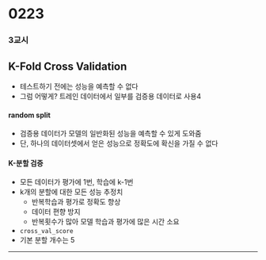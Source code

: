 # 0223
### 3교시
## K-Fold Cross Validation
- 테스트하기 전에는 성능을 예측할 수 없다
- 그럼 어떻게? 트레인 데이터에서 일부를 검증용 데이터로 사용4
####  random split
- 검증용 데이터가 모델의 일반화된 성능을 예측할 수 있게 도와줌
- 단, 하나의 데이터셋에서 얻은 성능으로 정확도에 확신을 가질 수 없다

#### K-분할 검증
- 모든 데이터가 평가에 1번, 학습에 k-1번
- k개의 분할에 대한 모든 성능 추정치
    - 반복학습과 평가로 정확도 향상
    - 데이터 편향 방지
    - 반복횟수가 많아 모델 학습과 평가에 많은 시간 소요
- ``cross_val_score``
- 기본 분할 개수는 5
---
